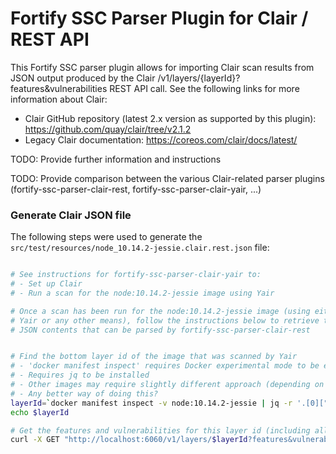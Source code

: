 # Fortify SSC Parser Plugin for Clair / REST API

This Fortify SSC parser plugin allows for importing Clair scan results from JSON output produced by the Clair /v1/layers/{layerId}?features&vulnerabilities REST API call. See the following links for more information about Clair:

* Clair GitHub repository (latest 2.x version as supported by this plugin): https://github.com/quay/clair/tree/v2.1.2
* Legacy Clair documentation: https://coreos.com/clair/docs/latest/ 

TODO: Provide further information and instructions

TODO: Provide comparison between the various Clair-related parser plugins (fortify-ssc-parser-clair-rest, fortify-ssc-parser-clair-yair, ...)

### Generate Clair JSON file

The following steps were used to generate the `src/test/resources/node_10.14.2-jessie.clair.rest.json` file:

```bash

# See instructions for fortify-ssc-parser-clair-yair to:
# - Set up Clair
# - Run a scan for the node:10.14.2-jessie image using Yair

# Once a scan has been run for the node:10.14.2-jessie image (using either 
# Yair or any other means), follow the instructions below to retrieve the
# JSON contents that can be parsed by fortify-ssc-parser-clair-rest


# Find the bottom layer id of the image that was scanned by Yair
# - 'docker manifest inspect' requires Docker experimental mode to be enabled
# - Requires jq to be installed
# - Other images may require slightly different approach (depending on manifest version)
# - Any better way of doing this?
layerId=`docker manifest inspect -v node:10.14.2-jessie | jq -r '.[0]["SchemaV2Manifest"]["layers"][-1]["digest"]'`
echo $layerId

# Get the features and vulnerabilities for this layer id (including all parent layers)
curl -X GET "http://localhost:6060/v1/layers/$layerId?features&vulnerabilities" -o  node_10.14.2-jessie.clair.rest.json
```